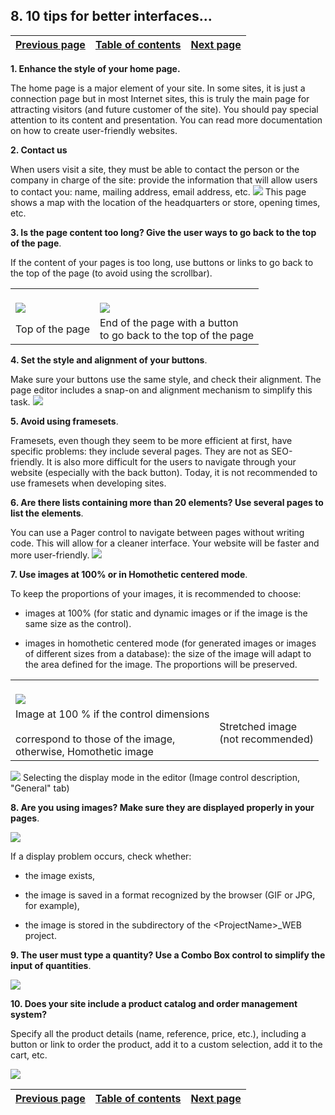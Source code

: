
## 8. 10 tips for better interfaces...
			

| [Previous page](../Concepts_WB/1410087464.md) | [Table of contents](../Concepts_WB/1410087102.md) | [Next page](../Concepts_WB/1410087466.md) |
| --- | --- | --- |



<a name="NOTE1"></a>
<a name="NOTE1_1"></a>
**1. Enhance the style of your home page.**

The home page is a major element of your site. In some sites, it is just a connection page but in most Internet sites, this is truly the main page for attracting visitors (and future customer of the site). You should pay special attention to its content and presentation. You can read more documentation on how to create user-friendly websites.

**2. Contact us**

When users visit a site, they must be able to contact the person or the company in charge of the site: provide the information that will allow users to contact you: name, mailing address, email address, etc.
![](https://doc.pcsoft.fr/en-US/images/image.awp?langid=3&name=P4_10%20conseils%20d'ergonomie%20%20%20Contact%20-%20HC%20N%B0001.gif&type=thumb)
This page shows a map with the location of the headquarters or store, opening times, etc.

**3. Is the page content too long? Give the user ways to go back to the top of the page**.

If the content of your pages is too long, use buttons or links to go back to the top of the page (to avoid using the scrollbar).


|   |   |
| --- | --- |
| <br>![](https://doc.pcsoft.fr/en-US/images/image.awp?langid=3&name=P4_10%20conseils%20d'ergonomie%20%20%20Haut%20de%20page%20-%20HC%20N%B0001.gif&type=thumb)<br> | <br>![](https://doc.pcsoft.fr/en-US/images/image.awp?langid=3&name=P4_10%20conseils%20d'ergonomie%20%20%20Haut%20de%20page%20-%20HC%20N%B0002.gif&type=thumb)<br> |
| Top of the page | End of the page with a button <br>to go back to the top of the page |




**4. Set the style and alignment of your buttons**.

Make sure your buttons use the same style, and check their alignment. The page editor includes a snap-on and alignment mechanism to simplify this task.
![](https://doc.pcsoft.fr/en-US/images/image.awp?langid=3&name=P4_10%20conseils%20d'ergonomie%20%20%20styles%20et%20boutons%20-%20HC%20N%B0001.gif&type=thumb)


**5. Avoid using framesets**.

Framesets, even though they seem to be more efficient at first, have specific problems: they include several pages. They are not as SEO-friendly. It is also more difficult for the users to navigate through your website (especially with the back button). Today, it is not recommended to use framesets when developing sites.

**6. Are there lists containing more than 20 elements? Use several pages to list the elements**.

You can use a Pager control to navigate between pages without writing code. This will allow for a cleaner interface. Your website will be faster and more user-friendly.
![](https://doc.pcsoft.fr/en-US/images/image.awp?langid=3&name=P4_10%20conseils%20d'ergonomie%20%20%20liste%20d'%E9l%E9ments%20-%20HC%20N%B0001.gif&type=thumb)


**7. Use images at 100% or in Homothetic centered mode**.

To keep the proportions of your images, it is recommended to choose:

- images at 100% (for static and dynamic images or if the image is the same size as the control).

- images in homothetic centered mode (for generated images or images of different sizes from a database): the size of the image will adapt to the area defined for the image. The proportions will be preserved. 





|   |   |
| --- | --- |
| <br>![](https://doc.pcsoft.fr/en-US/images/image.awp?langid=3&name=P4_10conseils_homoth%E9tiques%20-%20HC%20N%B0001%201.gif&type=thumb)<br> |
| Image at 100 % if the control dimensions<br> <br>correspond to those of the image, <br>otherwise, Homothetic image | Stretched image<br>(not recommended) |


![](https://doc.pcsoft.fr/en-US/images/image.awp?langid=3&name=P4_10%20conseils%20d'ergonomie%20%20%20S%E9lection%20affichage%20-%20HC%20N%B0001.gif&type=thumb)
Selecting the display mode in the editor 
(Image control description, "General" tab)

**8. Are you using images? Make sure they are displayed properly in your pages**.


![](https://doc.pcsoft.fr/en-US/images/image.awp?langid=3&name=P4_10%20conseils%20d'ergonomie%20%20%20affichage%20images%20-%20HC%20N%B0001.gif&type=thumb)


If a display problem occurs, check whether:

- the image exists, 

- the image is saved in a format recognized by the browser (GIF or JPG, for example), 

- the image is stored in the subdirectory of the &lt;ProjectName&gt;_WEB project.




**9. The user must type a quantity? Use a Combo Box control to simplify the input of quantities**. 

![](https://doc.pcsoft.fr/en-US/images/image.awp?langid=3&name=P4_10%20conseils%20d'ergonomie%20%20%20combo%20-%20HC%20N%B0001.gif&type=thumb)


**10. Does your site include a product catalog and order management system?**

Specify all the product details (name, reference, price, etc.), including a button or link to order the product, add it to a custom selection, add it to the cart, etc.

![](https://doc.pcsoft.fr/en-US/images/image.awp?langid=3&name=P4_10%20conseils%20d'ergonomie%20%20%20liste%20d'%E9l%E9ments%20-%20HC%20N%B0001%201.gif&type=thumb)


| [Previous page](../Concepts_WB/1410087464.md) | [Table of contents](../Concepts_WB/1410087102.md) | [Next page](../Concepts_WB/1410087466.md) |
| --- | --- | --- |




